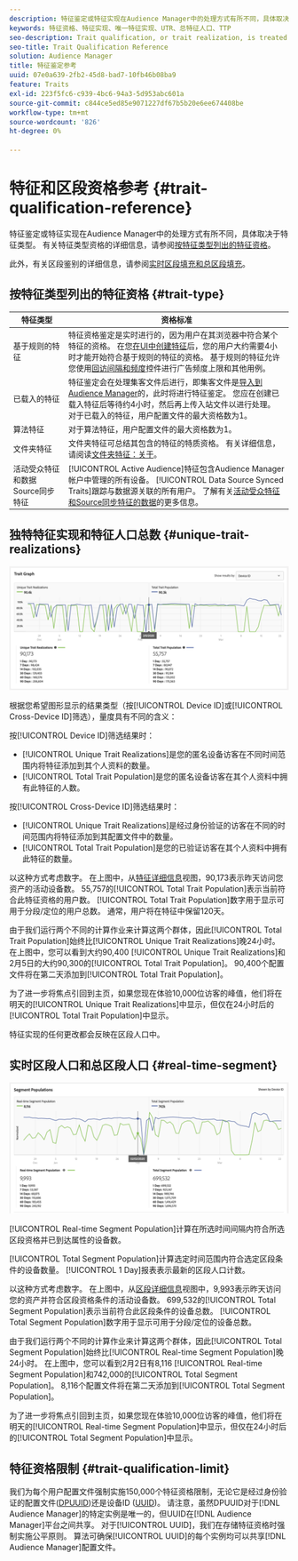 ```yaml
---
description: 特征鉴定或特征实现在Audience Manager中的处理方式有所不同，具体取决于特征类型。 有关特征资格的详细信息，请参阅下表。
keywords: 特征资格、特征实现、唯一特征实现、UTR、总特征人口、TTP
seo-description: Trait qualification, or trait realization, is treated differently in Audience Manager, depending on trait type. See the table below for detailed information on trait qualification.
seo-title: Trait Qualification Reference
solution: Audience Manager
title: 特征鉴定参考
uuid: 07e0a639-2fb2-45d8-bad7-10fb46b08ba9
feature: Traits
exl-id: 223f5fc6-c939-4bc6-94a3-5d953abc601a
source-git-commit: c844ce5ed85e9071227df67b5b20e6ee674408be
workflow-type: tm+mt
source-wordcount: '826'
ht-degree: 0%

---
```


# 特征和区段资格参考 {#trait-qualification-reference}

特征鉴定或特征实现在Audience Manager中的处理方式有所不同，具体取决于特征类型。 有关特征类型资格的详细信息，请参阅[按特征类型列出的特征资格](#trait-type)。

此外，有关区段鉴别的详细信息，请参阅[实时区段填充和总区段填充](#real-time-segment)。



## 按特征类型列出的特征资格 {#trait-type}

| 特征类型 | 资格标准 |
|---|---|
| 基于规则的特征 | 特征资格鉴定是实时进行的，因为用户在其浏览器中符合某个特征的资格。 在您[在UI中创建特征](create-onboarded-rule-based-traits.md#create-rules-based-or-onboarded-traits)后，您的用户大约需要4小时才能开始符合基于规则的特征的资格。 基于规则的特征允许您使用[回访间隔和频度](../segments/recency-and-frequency.md)控件进行广告频度上限和其他用例。 |
| 已载入的特征 | 特征鉴定会在处理集客文件后进行，即集客文件是[导入到Audience Manager](../../faq/faq-inbound-data-ingestion.md)的，此时将进行特征鉴定。 您应在创建已载入特征后等待约4小时，然后再上传入站文件以进行处理。 对于已载入的特征，用户配置文件的最大资格数为1。 |
| 算法特征 | 对于算法特征，用户配置文件的最大资格数为1。 |
| 文件夹特征 | 文件夹特征可总结其包含的特征的特质资格。 有关详细信息，请阅读[文件夹特征：关于](about-folder-traits.md)。 |
| 活动受众特征和数据Source同步特征 | [!UICONTROL Active Audience]特征包含Audience Manager帐户中管理的所有设备。 [!UICONTROL Data Source Synced Traits]跟踪与数据源关联的所有用户。 了解有关[活动受众特征和Source同步特征的数据](client-activity-synced-audience-traits.md)的更多信息。 |

## 独特特征实现和特征人口总数 {#unique-trait-realizations}

![唯一特征实现](assets/trait-graph.png)

根据您希望图形显示的结果类型（按[!UICONTROL Device ID]或[!UICONTROL Cross-Device ID]筛选），量度具有不同的含义：

按[!UICONTROL Device ID]筛选结果时：

* [!UICONTROL Unique Trait Realizations]是您的匿名设备访客在不同时间范围内将特征添加到其个人资料的数量。
* [!UICONTROL Total Trait Population]是您的匿名设备访客在其个人资料中拥有此特征的人数。

按[!UICONTROL Cross-Device ID]筛选结果时：

* [!UICONTROL Unique Trait Realizations]是经过身份验证的访客在不同的时间范围内将特征添加到其配置文件中的数量。
* [!UICONTROL Total Trait Population]是您的已验证访客在其个人资料中拥有此特征的数量。

以这种方式考虑数字。 在上图中，从[特征详细信息](../../features/traits/trait-details-page.md)视图，90,173表示昨天访问您资产的活动设备数。 55,757的[!UICONTROL Total Trait Population]表示当前符合此特征资格的用户数。 [!UICONTROL Total Trait Population]数字用于显示可用于分段/定位的用户总数。 通常，用户将在特征中保留120天。

由于我们运行两个不同的计算作业来计算这两个群体，因此[!UICONTROL Total Trait Population]始终比[!UICONTROL Unique Trait Realizations]晚24小时。 在上图中，您可以看到大约90,400 [!UICONTROL Unique Trait Realizations]和2月5日的大约90,300的[!UICONTROL Total Trait Population]。 90,400个配置文件将在第二天添加到[!UICONTROL Total Trait Population]。

为了进一步将焦点引回到主页，如果您现在体验10,000位访客的峰值，他们将在明天的[!UICONTROL Unique Trait Realizations]中显示，但仅在24小时后的[!UICONTROL Total Trait Population]中显示。

特征实现的任何更改都会反映在区段人口中。

## 实时区段人口和总区段人口 {#real-time-segment}

![唯一特征实现](assets/segment-graph.png)

[!UICONTROL Real-time Segment Population]计算在所选时间间隔内符合所选区段资格并已到达属性的设备数。

[!UICONTROL Total Segment Population]计算选定时间范围内符合选定区段条件的设备数量。 [!UICONTROL 1 Day]报表表示最新的区段人口计数。

以这种方式考虑数字。 在上图中，从[区段详细信息](../../features/segments/segment-summary-view.md)视图中，9,993表示昨天访问您的资产并符合区段资格条件的活动设备数。 699,532的[!UICONTROL Total Segment Population]表示当前符合此区段条件的设备总数。 [!UICONTROL Total Segment Population]数字用于显示可用于分段/定位的设备总数。

由于我们运行两个不同的计算作业来计算这两个群体，因此[!UICONTROL Total Segment Population]始终比[!UICONTROL Real-time Segment Population]晚24小时。 在上图中，您可以看到2月2日有8,116 [!UICONTROL Real-time Segment Population]和742,000的[!UICONTROL Total Segment Population]。 8,116个配置文件将在第二天添加到[!UICONTROL Total Segment Population]。

为了进一步将焦点引回到主页，如果您现在体验10,000位访客的峰值，他们将在明天的[!UICONTROL Real-time Segment Population]中显示，但仅在24小时后的[!UICONTROL Total Segment Population]中显示。

## 特征资格限制 {#trait-qualification-limit}

我们为每个用户配置文件强制实施150,000个特征资格限制，无论它是经过身份验证的配置文件([DPUUID](../../reference/ids-in-aam.md))还是设备ID ([UUID](../../reference/ids-in-aam.md))。 请注意，虽然DPUUID对于[!DNL Audience Manager]的特定实例是唯一的，但UUID在[!DNL Audience Manager]平台之间共享。 对于[!UICONTROL UUID]，我们在存储特征资格时强制实施公平原则。 算法可确保[!UICONTROL UUID]的每个实例均可以共享[!DNL Audience Manager]配置文件。
